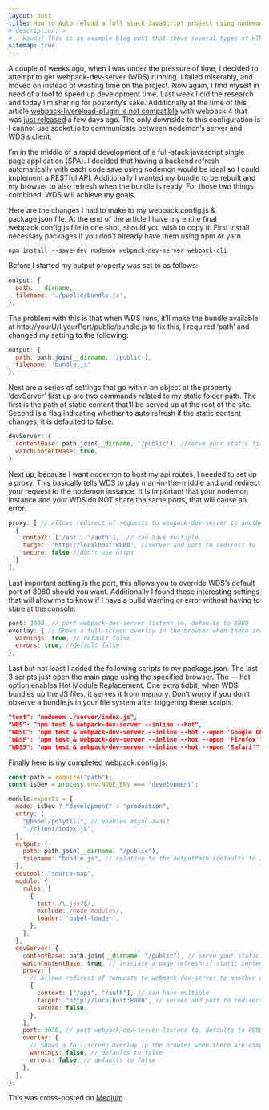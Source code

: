 ```yaml
---
layout: post
title: How to Auto reload a full stack JavaScript project using nodemon and webpack dev server
# description: >
#   Howdy! This is an example blog post that shows several types of HTML content supported in this theme.
sitemap: true
---
```


A couple of weeks ago, when I was under the pressure of time, I decided to attempt to get webpack-dev-server (WDS) running. I failed miserably, and moved on instead of wasting time on the project. Now again, I find myself in need of a tool to speed up development time. Last week I did the research and today I’m sharing for posterity’s sake. Additionally at the time of this article [webpack-livereload-plugin is not compatible](https://github.com/statianzo/webpack-livereload-plugin/issues/40) with webpack 4 that was [just released](https://medium.com/webpack/webpack-4-released-today-6cdb994702d4) a few days ago. The only downside to this configuration is I cannot use socket.io to communicate between nodemon’s server and WDS’s client.

I’m in the middle of a rapid development of a full-stack javascript single page application (SPA). I decided that having a backend refresh automatically with each code save using nodemon would be ideal so I could implement a RESTful API. Additionally I wanted my bundle to be rebuilt and my browser to also refresh when the bundle is ready. For those two things combined, WDS will achieve my goals.

Here are the changes I had to make to my webpack.config.js & package.json file. At the end of the article I have my entire final webpack.config.js file in one shot, should you wish to copy it.
First install necessary packages if you don’t already have them using npm or yarn

```
npm install --save-dev nodemon webpack-dev-server webpack-cli
```

Before I started my output property was set to as follows:

```js
output: {
  path: __dirname,
  filename: './public/bundle.js',
},
```

The problem with this is that when WDS runs, it’ll make the bundle available at http://yourUrl:yourPort/public/bundle.js to fix this, I required ‘path’ and changed my setting to the following:

```js
output: {
  path: path.join(__dirname, '/public'),
  filename: 'bundle.js'
},
```

Next are a series of settings that go within an object at the property ‘devServer’ first up are two commands related to my static folder path. The first is the path of static content that’ll be served up at the root of the site. Second is a flag indicating whether to auto refresh if the static content changes, it is defaulted to false.

```js
devServer: {
  contentBase: path.join(__dirname, '/public'), //serve your static files from here
  watchContentBase: true,
}
```

Next up, because I want nodemon to host my api routes, I needed to set up a proxy. This basically tells WDS to play man-in-the-middle and and redirect your request to the nodemon instance. It is important that your nodemon instance and your WDS do NOT share the same ports, that will cause an error.

```js
proxy: [ // allows redirect of requests to webpack-dev-server to another destination
  {
    context: ['/api', '/auth'],  // can have multiple
    target: 'http://localhost:8080', //server and port to redirect to
    secure: false //don't use https
  }
],
```

Last important setting is the port, this allows you to override WDS’s default port of 8080 should you want. Additionally I found these interesting settings that will allow me to know if I have a build warning or error without having to stare at the console.

```js
port: 3000, // port webpack-dev-server listens to, defaults to 8080
overlay: { // Shows a full-screen overlay in the browser when there are compiler errors or warnings
  warnings: true, // default false
  errors: true, //default false
},
```

Last but not least I added the following scripts to my package.json. The last 3 scripts just open the main page using the specified browser. The — hot option enables Hot Module Replacement. One extra tidbit, when WDS bundles up the JS files, it serves it from memory. Don’t worry if you don’t observe a bundle.js in your file system after triggering these scripts.

```json
"test": "nodemon ./server/index.js",
"WDS": "npm test & webpack-dev-server --inline --hot",
"WDSC": "npm test & webpack-dev-server --inline --hot --open 'Google Chrome'",
"WDSF": "npm test & webpack-dev-server --inline --hot --open 'Firefox'",
"WDSS": "npm test & webpack-dev-server --inline --hot --open 'Safari'"
```

Finally here is my completed webpack.config.js:

```js
const path = require("path");
const isDev = process.env.NODE_ENV === "development";

module.exports = {
  mode: isDev ? "development" : "production",
  entry: [
    "@babel/polyfill", // enables async-await
    "./client/index.js",
  ],
  output: {
    path: path.join(__dirname, "/public"),
    filename: "bundle.js", // relative to the outputPath (defaults to / or root of the site)
  },
  devtool: "source-map",
  module: {
    rules: [
      {
        test: /\.jsx?$/,
        exclude: /node_modules/,
        loader: "babel-loader",
      },
    ],
  },
  devServer: {
    contentBase: path.join(__dirname, "/public"), // serve your static files from here
    watchContentBase: true, // initiate a page refresh if static content changes
    proxy: [
      // allows redirect of requests to webpack-dev-server to another destination
      {
        context: ["/api", "/auth"], // can have multiple
        target: "http://localhost:8080", // server and port to redirect to
        secure: false,
      },
    ],
    port: 3030, // port webpack-dev-server listens to, defaults to 8080
    overlay: {
      // Shows a full-screen overlay in the browser when there are compiler errors or warnings
      warnings: false, // defaults to false
      errors: false, // defaults to false
    },
  },
};
```

This was cross-posted on [Medium](https://itnext.io/auto-reload-a-full-stack-javascript-project-using-nodemon-and-webpack-dev-server-together-a636b271c4e)
